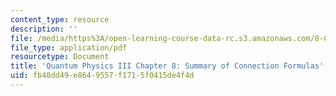 ```yaml
---
content_type: resource
description: ''
file: /media/https%3A/open-learning-course-data-rc.s3.amazonaws.com/8-06-quantum-physics-iii-spring-2018/fb48dd49e8649557f1715f0415de4f4d_MIT8_06S18ch8.pdf
file_type: application/pdf
resourcetype: Document
title: 'Quantum Physics III Chapter 8: Summary of Connection Formulas'
uid: fb48dd49-e864-9557-f171-5f0415de4f4d
---
```

